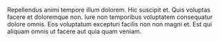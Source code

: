 Repellendus animi tempore illum dolorem. Hic suscipit et. Quis voluptas facere et doloremque non. Iure non temporibus voluptatem consequatur dolore omnis. Eos voluptatum excepturi facilis non non magni et. Est qui aliquam omnis ut facere aut quia quam veniam.